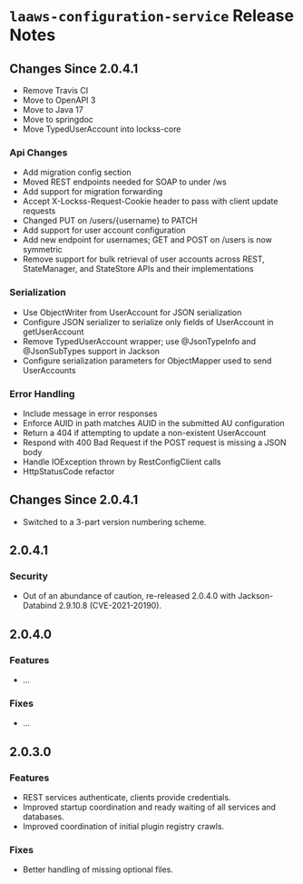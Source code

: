 # `laaws-configuration-service` Release Notes

## Changes Since 2.0.4.1
* Remove  Travis CI
* Move to OpenAPI 3
* Move to Java 17
* Move to springdoc
* Move TypedUserAccount into lockss-core

### Api Changes
  * Add migration config section
  * Moved REST endpoints needed for SOAP to under /ws
  * Add support for migration forwarding
  * Accept X-Lockss-Request-Cookie header to pass with client update requests
  * Changed PUT on /users/{username} to PATCH
  * Add support for user account configuration
  * Add new endpoint for usernames; GET and POST on /users is now symmetric
  * Remove support for bulk retrieval of user accounts across REST, StateManager, and StateStore APIs and their implementations

### Serialization
 * Use ObjectWriter from UserAccount for JSON serialization
  * Configure JSON serializer to serialize only fields of UserAccount in getUserAccount
  * Remove TypedUserAccount wrapper; use @JsonTypeInfo and @JsonSubTypes support in Jackson
  * Configure serialization parameters for ObjectMapper used to send UserAccounts

### Error Handling
  * Include message in error responses
  * Enforce AUID in path matches AUID in the submitted AU configuration
  * Return a 404 if attempting to update a non-existent UserAccount
  * Respond with 400 Bad Request if the POST request is missing a JSON body
  * Handle IOException thrown by RestConfigClient calls
  * HttpStatusCode refactor


## Changes Since 2.0.4.1

*   Switched to a 3-part version numbering scheme.

## 2.0.4.1

### Security

*   Out of an abundance of caution, re-released 2.0.4.0 with Jackson-Databind 2.9.10.8 (CVE-2021-20190).

## 2.0.4.0

### Features

*   ...

### Fixes

*   ...

## 2.0.3.0

### Features

*   REST services authenticate, clients provide credentials.
*   Improved startup coordination and ready waiting of all services and databases.
*   Improved coordination of initial plugin registry crawls.

### Fixes

*   Better handling of missing optional files.
